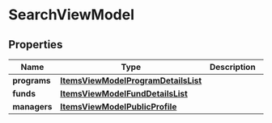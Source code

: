 # SearchViewModel

## Properties
Name | Type | Description | Notes
------------ | ------------- | ------------- | -------------
**programs** | [**ItemsViewModelProgramDetailsList**](ItemsViewModelProgramDetailsList.md) |  |  [optional]
**funds** | [**ItemsViewModelFundDetailsList**](ItemsViewModelFundDetailsList.md) |  |  [optional]
**managers** | [**ItemsViewModelPublicProfile**](ItemsViewModelPublicProfile.md) |  |  [optional]
